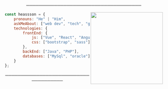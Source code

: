 
<p align="center">
─────────────────────────────────────
</p>



<img align='right' src="https://cdn.discordapp.com/attachments/819601542347882509/821150739576651777/tenor_4.gif" width="230">

```javascript
const heassson = {
    pronouns: "He" | "Him",
    askMeAbout: ["web dev", "tech", "game"],
    technologies: {
        frontEnd: {
            js: ["Vue", "React", "Angular"],
            css: ["bootstrap", "sass"]
        },
        backEnd: ["Java", "PHP"],
        databases: ["MySql", "oracle"],
    }
};
```
<p align="center">
─────────────────────────────────────
</p>

